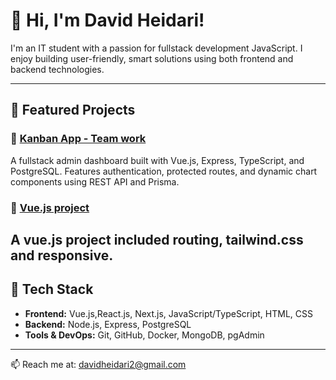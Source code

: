 # 👋 Hi, I'm David Heidari!

I'm an IT student with a passion for fullstack development JavaScript. I enjoy building user-friendly, smart solutions using both frontend and backend technologies.

---

## 💼 Featured Projects

### 🔹 [Kanban App - Team work](https://github.com/OscarDonald/Todo-App-Grupprojekt)  
A fullstack admin dashboard built with Vue.js, Express, TypeScript, and PostgreSQL. Features authentication, protected routes, and dynamic chart components using REST API and Prisma.

### 🔹 [Vue.js project](https://github.com/Fullstack-David/vue-project)  
A vue.js project included routing, tailwind.css and responsive.
---

## 🧠 Tech Stack
- **Frontend:** Vue.js,React.js, Next.js, JavaScript/TypeScript, HTML, CSS  
- **Backend:** Node.js, Express, PostgreSQL  
- **Tools & DevOps:** Git, GitHub, Docker, MongoDB, pgAdmin

---

📫 Reach me at: davidheidari2@gmail.com

